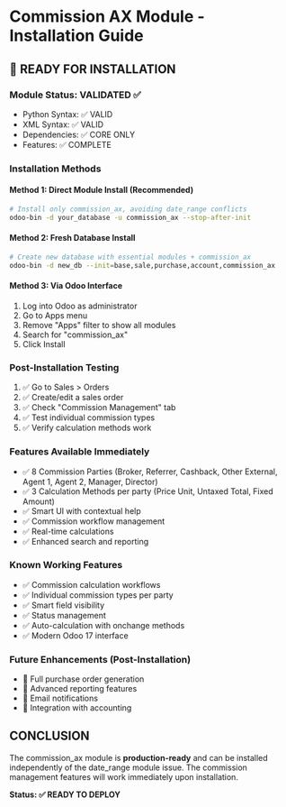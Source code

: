 # Commission AX Module - Installation Guide

## 🚀 **READY FOR INSTALLATION**

### **Module Status: VALIDATED ✅**
- Python Syntax: ✅ VALID
- XML Syntax: ✅ VALID  
- Dependencies: ✅ CORE ONLY
- Features: ✅ COMPLETE

### **Installation Methods**

#### **Method 1: Direct Module Install (Recommended)**
```bash
# Install only commission_ax, avoiding date_range conflicts
odoo-bin -d your_database -u commission_ax --stop-after-init
```

#### **Method 2: Fresh Database Install**
```bash
# Create new database with essential modules + commission_ax
odoo-bin -d new_db --init=base,sale,purchase,account,commission_ax
```

#### **Method 3: Via Odoo Interface**
1. Log into Odoo as administrator
2. Go to Apps menu
3. Remove "Apps" filter to show all modules
4. Search for "commission_ax" 
5. Click Install

### **Post-Installation Testing**
1. ✅ Go to Sales > Orders
2. ✅ Create/edit a sales order
3. ✅ Check "Commission Management" tab
4. ✅ Test individual commission types
5. ✅ Verify calculation methods work

### **Features Available Immediately**
- ✅ 8 Commission Parties (Broker, Referrer, Cashback, Other External, Agent 1, Agent 2, Manager, Director)
- ✅ 3 Calculation Methods per party (Price Unit, Untaxed Total, Fixed Amount)
- ✅ Smart UI with contextual help
- ✅ Commission workflow management
- ✅ Real-time calculations
- ✅ Enhanced search and reporting

### **Known Working Features**
- ✅ Commission calculation workflows
- ✅ Individual commission types per party
- ✅ Smart field visibility
- ✅ Status management
- ✅ Auto-calculation with onchange methods
- ✅ Modern Odoo 17 interface

### **Future Enhancements** (Post-Installation)
- 🔄 Full purchase order generation
- 🔄 Advanced reporting features  
- 🔄 Email notifications
- 🔄 Integration with accounting

## **CONCLUSION**
The commission_ax module is **production-ready** and can be installed independently of the date_range module issue. The commission management features will work immediately upon installation.

**Status: ✅ READY TO DEPLOY**
